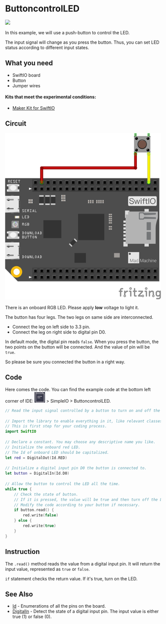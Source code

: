 # ButtoncontrolLED

![](https://gblobscdn.gitbook.com/assets%2F-MGOJWkptBbZ3bq0TpEw%2Fsync%2F7a31caa67b4783d87958a9eccb7d36f763b7b287.gif?alt=media)

In this example, we will use a push-button to control the LED.

The input signal will change as you press the button. Thus, you can set LED status according to different input states.

## What you need

* SwiftIO board
* Button
* Jumper wires

#### Kits that meet the experimental conditions: <a id="kits-that-meet-the-experimental-conditions"></a>

* ​[Maker Kit for SwiftIO](https://www.madmachine.io/product-page/maker-kit-for-swiftio)​

## Circuit

![](../../.gitbook/assets/button.png)

There is an onboard RGB LED. Please apply **low** voltage to light it.

The button has four legs. The two legs on same side are interconnected. 

* Connect the leg on left side to 3.3 pin. 
* Connect the leg on right side to digital pin D0.

In default mode, the digital pin reads `false`. When you press the button, the two points on the button will be connected. And the value of pin will be `true`.

So please be sure you connected the button in a right way. 

## Code

Here comes the code. You can find the example code at the bottom left corner of IDE: ![](../../.gitbook/assets/xnip2020-07-22_16-04-33.jpg) &gt; SimpleIO &gt; ButtoncontrolLED.

```swift
// Read the input signal controlled by a button to turn on and off the LED.

// Import the library to enable everything in it, like relevant classes and methods. 
// This is first step for your coding process.
import SwiftIO

// Declare a constant. You may choose any descriptive name you like. 
// Initialize the onboard red LED. 
// The Id of onboard LED should be capitalized.
let red = DigitalOut(Id.RED)

// Initialize a digital input pin D0 the button is connected to.
let button = DigitalIn(Id.D0)

// Allow the button to control the LED all the time.
while true {
    // Check the state of button. 
    // If it is pressed, the value will be true and then turn off the LED.
    // Modify the code according to your button if necessary.
    if button.read() {
        red.write(false)
    } else {
        red.write(true)
    }
}

```

## Instruction

The `.read()` method reads the value from a digital input pin. It will return the input value, represented as `true` or `false`.

`if` statement checks the return value. If it's true, turn on the LED.

## See Also

* [Id](https://swiftioapi.madmachine.io/Enums/Id.html) - Enumerations of all the pins on the board.
* [DigitalIn](https://swiftioapi.madmachine.io/Classes/DigitalIn.html) - Detect the state of a digital input pin. The input value is either true \(1\) or false \(0\).

